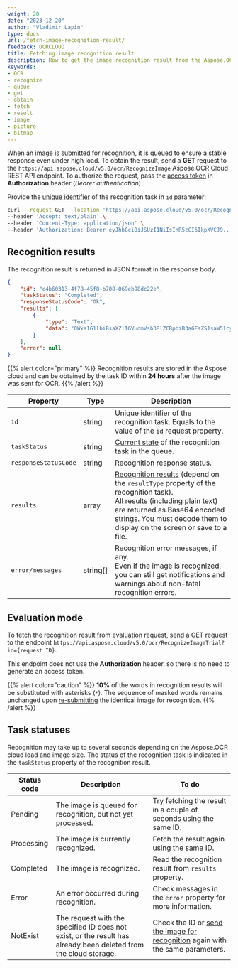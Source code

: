 ```yaml
---
weight: 20
date: "2023-12-20"
author: "Vladimir Lapin"
type: docs
url: /fetch-image-recognition-result/
feedback: OCRCLOUD
title: Fetching image recognition result
description: How to get the image recognition result from the Aspose.OCR Cloud queue.
keywords:
- OCR
- recognize
- queue
- get
- obtain
- fetch
- result
- image
- picture
- bitmap
---
```


When an image is [submitted](/ocr/send-image-for-recognition/) for recognition, it is [queued](/ocr/recognition-workflow/) to ensure a stable response even under high load. To obtain the result, send a **GET** request to the `https://api.aspose.cloud/v5.0/ocr/RecognizeImage` Aspose.OCR Cloud REST API endpoint. To authorize the request, pass the [access token](/ocr/authorization/) in **Authorization** header (_Bearer authentication_).

Provide the [unique identifier](/ocr/send-image-for-recognition/#return-value) of the recognition task in `id` parameter:

```bash
curl --request GET --location 'https://api.aspose.cloud/v5.0/ocr/RecognizeImage?id=c4b60313-4f78-45f8-b708-069eb98dc22e' \
--header 'Accept: text/plain' \
--header 'Content-Type: application/json' \
--header 'Authorization: Bearer eyJhbGciOiJSUzI1NiIsInR5cCI6IkpXVCJ9...HaRYOxBcCRCPLnrFCVXpw7UA' \
```

## Recognition results

The recognition result is returned in JSON format in the response body.

```json
{
	"id": "c4b60313-4f78-45f8-b708-069eb98dc22e",
	"taskStatus": "Completed",
	"responseStatusCode": "Ok",
	"results": [
		{
			"type": "Text",
			"data": "QWxsIG1lbiBsaXZlIGVudmVsb3BlZCBpbiB3aGFsZS1saW5lcy4="
		}
	],
	"error": null
}
```

{{% alert color="primary" %}}
Recognition results are stored in the Aspose cloud and can be obtained by the task ID within **24 hours** after the image was sent for OCR.
{{% /alert %}}

Property | Type | Description
--------- | ---- | -----------
`id` | string | Unique identifier of the recognition task. Equals to the value of the `id` request property.
`taskStatus` | string | [Current state](#task-statuses) of the recognition task in the queue.
`responseStatusCode` | string | Recognition response status.
`results` | array | [Recognition results](/ocr/result-format/) (depend on the `resultType` property of the recognition task).<br />All results (including plain text) are returned as Base64 encoded strings. You must decode them to display on the screen or save to a file.
`error/messages` | string[] | Recognition error messages, if any.<br />Even if the image is recognized, you can still get notifications and warnings about non-fatal recognition errors.

## Evaluation mode

To fetch the recognition result from [evaluation](/ocr/send-image-for-recognition/#evaluation-mode) request, send a GET request to the endpoint `https://api.aspose.cloud/v5.0/ocr/RecognizeImageTrial?id={request ID}`.

This endpoint does not use the **Authorization** header, so there is no need to generate an access token.

{{% alert color="caution" %}}
**10%** of the words in recognition results will be substituted with asterisks (`*`). The sequence of masked words remains unchanged upon [re-submitting](/ocr/send-image-for-recognition/#evaluation-mode) the identical image for recognition.
{{% /alert %}}

## Task statuses

Recognition may take up to several seconds depending on the Aspose.OCR cloud load and image size. The status of the recognition task is indicated in the `taskStatus` property of the recognition result.

Status code | Description | To do
----------- | ----------- | ------
Pending | The image is queued for recognition, but not yet processed. | Try fetching the result in a couple of seconds using the same ID.
Processing | The image is currently recognized. | Fetch the result again using the same ID.
Completed | The image is recognized. | Read the recognition result from `results` property.
Error | An error occurred during recognition. | Check messages in the `error` property for more information.
NotExist | The request with the specified ID does not exist, or the result has already been deleted from the cloud storage. | Check the ID or [send the image for recognition](/ocr/send-image-for-recognition/) again with the same parameters.
